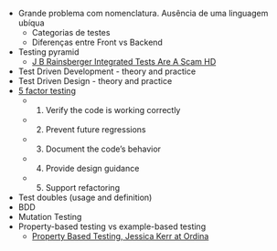 - Grande problema com nomenclatura. Ausência de uma linguagem ubíqua
  - Categorias de testes
  - Diferenças entre Front vs Backend
- Testing pyramid
  - [J B Rainsberger Integrated Tests Are A Scam HD](https://www.youtube.com/watch?v=VDfX44fZoMc)
- Test Driven Development - theory and practice
- Test Driven Design - theory and practice
- [5 factor testing](https://madeintandem.com/blog/five-factor-testing/)
  - 1. Verify the code is working correctly
  - 2. Prevent future regressions
  - 3. Document the code’s behavior
  - 4. Provide design guidance
  - 5. Support refactoring
- Test doubles (usage and definition)
- BDD
- Mutation Testing
- Property-based testing vs example-based testing
  - [Property Based Testing, Jessica Kerr at Ordina](https://www.youtube.com/watch?v=a2aAVaMTki8)
